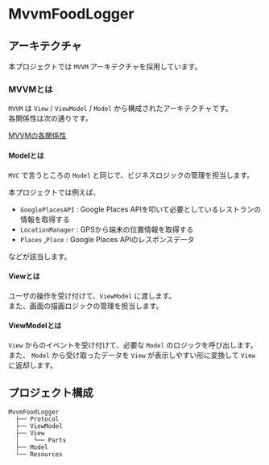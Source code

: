 # MvvmFoodLogger

## アーキテクチャ
本プロジェクトでは `MVVM` アーキテクチャを採用しています。

### MVVMとは
`MVVM` は `View` / `ViewModel` / `Model` から構成されたアーキテクチャです。  
各関係性は次の通りです。  

[MVVMの各関係性](https://user-images.githubusercontent.com/4291518/45229474-d9c8fd80-b300-11e8-9a21-f54749f5c901.png)

#### Modelとは
`MVC` で言うところの `Model` と同じで、ビジネスロジックの管理を担当します。  

本プロジェクトでは例えば、

* `GooglePlacesAPI` : Google Places APIを叩いて必要としているレストランの情報を取得する  
* `LocationManager` : GPSから端末の位置情報を取得する  
* `Places` ,`Place` : Google Places APIのレスポンスデータ   

などが該当します。  

#### Viewとは
ユーザの操作を受け付けて、`ViewModel` に渡します。  
また、画面の描画ロジックの管理を担当します。  

#### ViewModelとは
`View` からのイベントを受け付けて、必要な `Model` のロジックを呼び出します。  
また、 `Model` から受け取ったデータを `View` が表示しやすい形に変換して `View` に返却します。  

## プロジェクト構成

```
MvvmFoodLogger
  ├── Protocol
  ├── ViewModel
  ├── View
  │    └── Parts
  ├── Model
  └── Resources
```
